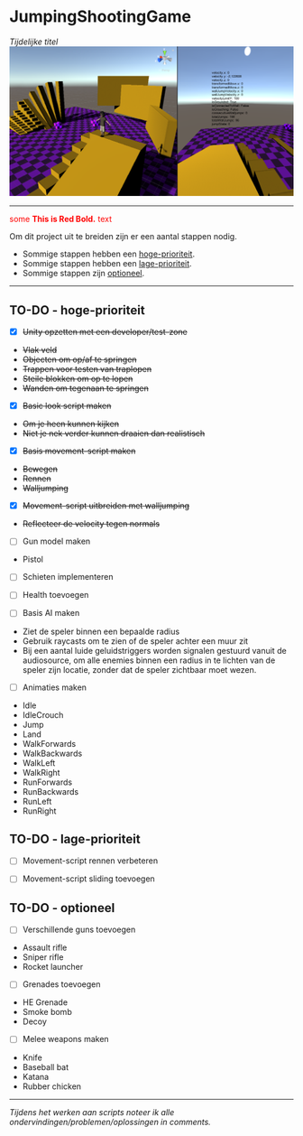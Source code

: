 # JumpingShootingGame
*Tijdelijke titel*
![Screenshot vanuit Unity](https://raw.githubusercontent.com/Rowan-Mulder/JumpingShootingGame/master/Assets/Screenshots/Screenshot1.png)

---
<span style="color:red">some **This is Red Bold.** text</span>

Om dit project uit te breiden zijn er een aantal stappen nodig.
* Sommige stappen hebben een [hoge-prioriteit](https://github.com/Rowan-Mulder/JumpingShootingGame/blob/master/README.md#to-do---hoge-prioriteit).
* Sommige stappen hebben een [lage-prioriteit](https://github.com/Rowan-Mulder/JumpingShootingGame/blob/master/README.md#to-do---lage-prioriteit).
* Sommige stappen zijn [optioneel](https://github.com/Rowan-Mulder/JumpingShootingGame/blob/master/README.md#to-do---optioneel).

---

## TO-DO - hoge-prioriteit
- [x] ~~Unity opzetten met een developer/test-zone~~
* ~~Vlak veld~~
* ~~Objecten om op/af te springen~~
* ~~Trappen voor testen van traplopen~~
* ~~Steile blokken om op te lopen~~
* ~~Wanden om tegenaan te springen~~

- [x] ~~Basic look script maken~~
* ~~Om je heen kunnen kijken~~
* ~~Niet je nek verder kunnen draaien dan realistisch~~

- [x] ~~Basis movement-script maken~~
* ~~Bewegen~~
* ~~Rennen~~
* ~~Walljumping~~

- [x] ~~Movement-script uitbreiden met walljumping~~
* ~~Reflecteer de velocity tegen normals~~

- [ ] Gun model maken
* Pistol

- [ ] Schieten implementeren

- [ ] Health toevoegen

- [ ] Basis AI maken
* Ziet de speler binnen een bepaalde radius
* Gebruik raycasts om te zien of de speler achter een muur zit
* Bij een aantal luide geluidstriggers worden signalen gestuurd vanuit de audiosource, om alle enemies binnen een radius in te lichten van de speler zijn locatie, zonder dat de speler zichtbaar moet wezen.

- [ ] Animaties maken
* Idle
* IdleCrouch
* Jump
* Land
* WalkForwards
* WalkBackwards
* WalkLeft
* WalkRight
* RunForwards
* RunBackwards
* RunLeft
* RunRight


## TO-DO - lage-prioriteit
- [ ] Movement-script rennen verbeteren

- [ ] Movement-script sliding toevoegen


## TO-DO - optioneel
- [ ] Verschillende guns toevoegen
* Assault rifle
* Sniper rifle
* Rocket launcher

- [ ] Grenades toevoegen
* HE Grenade
* Smoke bomb
* Decoy

- [ ] Melee weapons maken
* Knife
* Baseball bat
* Katana
* Rubber chicken

---

*Tijdens het werken aan scripts noteer ik alle ondervindingen/problemen/oplossingen in comments.*
